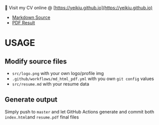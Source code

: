 👀 Visit my CV online @ [https://yeikiu.github.io](https://yeikiu.github.io)

- [Markdown Source](https://yeikiu.github.io/resume/resume.md)
- [PDF Result](https://yeikiu.github.io/resume/resume.pdf)

# USAGE

## Modify source files

- `src/logo.png` with your own logo/profile img
- `.github/workflows/md_html_pdf.yml` with you own `git config` values
- `src/resume.md` with your resume data


## Generate output

Simply push to `master` and let GitHub Actions generate and commit both `index.html`and `resume.pdf` final files
